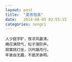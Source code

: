 ```yaml
---
layout: post
title:  "夏夜宿直"
date:   2014-08-05 02:55:15
categories: songci
---
```


    人少庭宇旷，夜凉风露清。
    槐花满院气，松子落阶声。
    寂寞挑灯坐，沉吟蹋月行。
    年衰自无趣，不是厌承明。